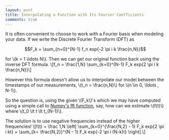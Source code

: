 ```yaml
---
layout: post
title: Interpolating a Function with Its Fourier Coefficients
comments: true
---
```

It is often convenient to choose to work with a Fourier basis when modeling your data.
If we write the Discrete Fourier Transform (DFT) as 

$$F_k = \sum_{n=0}^{N-1} f_n exp{-2 \pi i k \frac{n,N}}$$

for \\(k = 1 \ldots N\\). Then we can get our original function back using the inverse DFT formula. 
\\[f_n = \frac{1,N} \sum_{k=0}^{N-1} F_k exp{2 \pi i k \frac{n,N}}\\]

However this formula doesn't allow us to interpolate our model between the timestamps of our measurements, 
\\(t_n = \frac{n,N}\\) for \\(n \in 0, \ldots , N-1\\).

So the question is, using the given \\(F_k\\)'s which we may have computed using a simple 
call to [Numpy's fft function](http://docs.scipy.org/doc/numpy/reference/routines.fft.html), say, 
how can we estimate \\(f(t)\\) where \\(t_0 \lt t \lt t_{N-1}\\).

The solution is to use negative frequencies instead of the higher frequencies!
\\[f(t) = \frac 1,N \left[ \sum_{k=0}^{\frac{N,2} - 1} F_k exp{2 \pi i kt} + \sum_{k= \frac{N,2}}^{N - 1} F_k exp{-2 \pi i (N-k)t} \right].\\]
